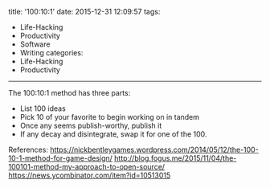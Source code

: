 title: '100:10:1'
date: 2015-12-31 12:09:57
tags:
  - Life-Hacking
  - Productivity
  - Software
  - Writing
categories:
  - Life-Hacking
  - Productivity
---

The 100:10:1 method has three parts:
- List 100 ideas
- Pick 10 of your favorite to begin working on in tandem
- Once any seems publish-worthy, publish it
- If any decay and disintegrate, swap it for one of the 100.

References:
https://nickbentleygames.wordpress.com/2014/05/12/the-100-10-1-method-for-game-design/
http://blog.fogus.me/2015/11/04/the-100101-method-my-approach-to-open-source/
https://news.ycombinator.com/item?id=10513015
